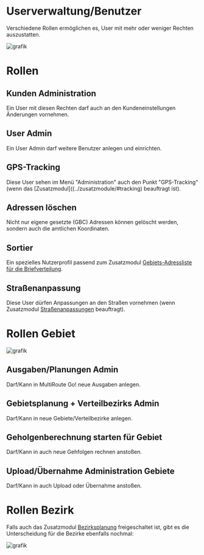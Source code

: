 # Userverwaltung/Benutzer

Verschiedene Rollen ermöglichen es, User mit mehr oder weniger Rechten auszustatten.

![grafik](https://user-images.githubusercontent.com/99329016/181505691-1bac8210-ff47-477d-bcbe-1bcd7e676e3a.png)

# Rollen #

## Kunden Administration ##
Ein User mit diesen Rechten darf auch an den Kundeneinstellungen Änderungen vornehmen.

## User Admin ##
Ein User Admin darf weitere Benutzer anlegen und einrichten.

## GPS-Tracking ##
Diese User sehen im Menü "Administration" auch den Punkt "GPS-Tracking" (wenn das [Zusatzmodul]((../zusatzmodule/#tracking) beauftragt ist).

## Adressen löschen ##
Nicht nur eigene gesetzte (GBC) Adressen können gelöscht werden, sondern auch die amtlichen Koordinaten.

## Sortier ##
Ein spezielles Nutzerprofil passend zum Zusatzmodul [Gebiets-Adressliste für die Briefverteilung](../zusatzmodule/#gebiets-adressliste-fur-die-briefverteilung).

## Straßenanpassung ##
Diese User dürfen Anpassungen an den Straßen vornehmen (wenn Zusatzmodul [Straßenanpassungen](../zusatzmodule/#straenanpassungen) beauftragt).


# Rollen Gebiet #
![grafik](https://user-images.githubusercontent.com/99329016/181507753-0196222e-ca54-455d-a8e6-b14488eee48b.png)

## Ausgaben/Planungen Admin ##
Darf/Kann in MultiRoute Go! neue Ausgaben anlegen.

## Gebietsplanung + Verteilbezirks Admin ##
Darf/Kann in neue Gebiete/Verteilbezirke anlegen.

## Geholgenberechnung starten für Gebiet ##
Darf/Kann in auch neue Gehfolgen rechnen anstoßen.

## Upload/Übernahme Administration Gebiete ##
Darf/Kann in auch Upload oder Übernahme anstoßen.

# Rollen Bezirk #
Falls auch das Zusatzmodul [Bezirksplanung](#bezirksplanung) freigeschaltet ist, gibt es die Unterscheidung für die Bezirke ebenfalls nochmal:

![grafik](https://user-images.githubusercontent.com/99329016/181508213-9d2aec4f-cba9-4a0e-be86-4535edfc5140.png)
